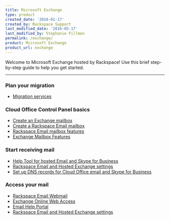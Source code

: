 ```yaml
---
title: Microsoft Exchange
type: product
created_date: '2016-01-17'
created_by: Rackspace Support
last_modified_date: '2016-05-17'
last_modified_by: Stephanie Fillmon
permalink: /exchange/
product: Microsoft Exchange
product_url: exchange
---
```


Welcome to Microsoft Exchange hosted by Rackspace! Use this brief step-by-step guide to help you get started.

<hr />

###  Plan your migration

- [Migration services](/how-to/email-migration-services)

###  Cloud Office Control Panel basics

- [Create an Exchange mailbox](https://cp.rackspace.com/Exchange/Mail/Mailboxes/List.aspx)
- [Create a Rackspace Email mailbox](https://cp.rackspace.com/EmailHosting/Mail/Mailboxes/List.aspx)
- [Rackspace Email mailbox features](/how-to/exchange-email-mailbox-features)
- [Exchange Mailbox Features](/how-to/exchange-email-mailbox-features)

###  Start receiving mail

- [Help Tool for hosted Email and Skype for Business](/how-to/help-tool-for-hosted-email-and-skype-for-business)
- [Rackspace Email and Hosted Exchange settings](/how-to/rackspace-email-and-hosted-exchange-settings)
- [Set up DNS records for Cloud Office email and Skype for Business](/how-to/set-up-dns-records-for-cloud-office-email-and-skype-for-business)

###  Access your mail

- [Rackspace Email Webmail](https://apps.rackspace.com/index.php)
- [Exchange Online Web Access](https://apps.rackspace.com/index.php)
- [Email Help Portal](https://emailhelp.rackspace.com/)
- [Rackspace Email and Hosted Exchange settings](/how-to/rackspace-email-and-hosted-exchange-settings)
